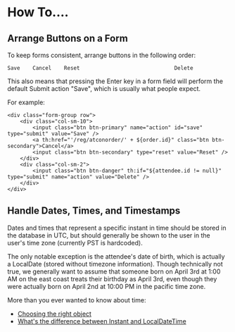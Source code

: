 How To....
==========




Arrange Buttons on a Form
-------------------------

To keep forms consistent, arrange buttons in the following order:

```
Save    Cancel    Reset                              Delete
```

This also means that pressing the Enter key in a form field will perform the default Submit action "Save", which is
usually what people expect.

For example:
```$html
<div class="form-group row">
    <div class="col-sm-10">
        <input class="btn btn-primary" name="action" id="save" type="submit" value="Save" />
        <a th:href="'/reg/atconorder/' + ${order.id}" class="btn btn-secondary">Cancel</a>
        <input class="btn btn-secondary" type="reset" value="Reset" />
    </div>
    <div class="col-sm-2">
        <input class="btn btn-danger" th:if="${attendee.id != null}" type="submit" name="action" value="Delete" />
    </div>
</div>

```



Handle Dates, Times, and Timestamps
-----------------------------------

Dates and times that represent a specific instant in time should be stored in the database in UTC, but should 
generally be shown to the user in the user's time zone (currently PST is hardcoded).

The only notable exception is the attendee's date of birth, which is actually a LocalDate (stored without timezone
information). Though technically not true, we generally want to assume that someone born on April 3rd at 1:00 AM on
the east coast treats their birthday as April 3rd, even though they were actually born on April 2nd at 10:00 PM in
the pacific time zone.

More than you ever wanted to know about time:

- [Choosing the right object](http://mattgreencroft.blogspot.com/2014/12/java-8-time-choosing-right-object.html)
- [What's the difference between Instant and LocalDateTime](https://stackoverflow.com/questions/32437550/whats-the-difference-between-instant-and-localdatetime/32443004)

